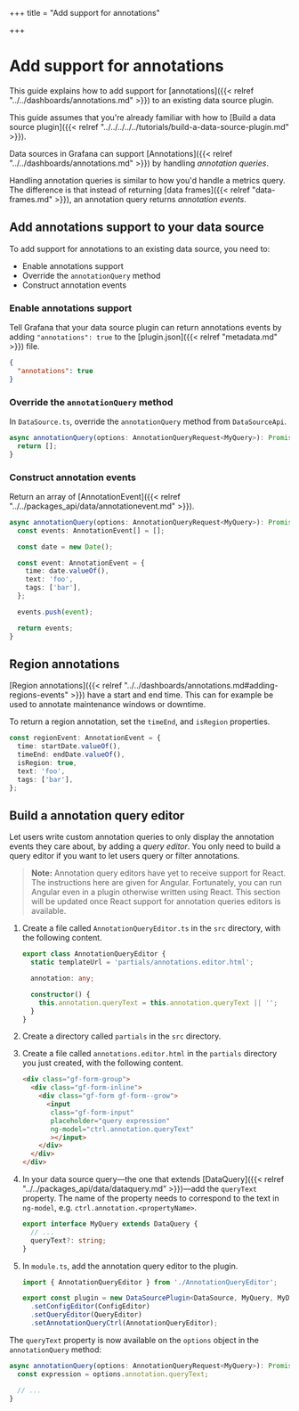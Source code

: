 +++
title = "Add support for annotations"

+++

# Add support for annotations

This guide explains how to add support for [annotations]({{< relref "../../dashboards/annotations.md" >}}) to an existing data source plugin.

This guide assumes that you're already familiar with how to [Build a data source plugin]({{< relref "../../../../../tutorials/build-a-data-source-plugin.md" >}}).

Data sources in Grafana can support [Annotations]({{< relref "../../dashboards/annotations.md" >}}) by handling _annotation queries_.

Handling annotation queries is similar to how you'd handle a metrics query. The difference is that instead of returning [data frames]({{< relref "data-frames.md" >}}), an annotation query returns _annotation events_.

## Add annotations support to your data source

To add support for annotations to an existing data source, you need to:

- Enable annotations support
- Override the `annotationQuery` method
- Construct annotation events

### Enable annotations support

Tell Grafana that your data source plugin can return annotations events by adding `"annotations": true` to the [plugin.json]({{< relref "metadata.md" >}}) file.

```json
{
  "annotations": true
}
```

### Override the `annotationQuery` method

In `DataSource.ts`, override the `annotationQuery` method from `DataSourceApi`.

```ts
async annotationQuery(options: AnnotationQueryRequest<MyQuery>): Promise<AnnotationEvent[]> {
  return [];
}
```

### Construct annotation events

Return an array of [AnnotationEvent]({{< relref "../../packages_api/data/annotationevent.md" >}}).

```ts
async annotationQuery(options: AnnotationQueryRequest<MyQuery>): Promise<AnnotationEvent[]> {
  const events: AnnotationEvent[] = [];

  const date = new Date();

  const event: AnnotationEvent = {
    time: date.valueOf(),
    text: 'foo',
    tags: ['bar'],
  };

  events.push(event);

  return events;
}
```

## Region annotations

[Region annotations]({{< relref "../../dashboards/annotations.md#adding-regions-events" >}}) have a start and end time. This can for example be used to annotate maintenance windows or downtime.

To return a region annotation, set the `timeEnd`, and `isRegion` properties.

```ts
const regionEvent: AnnotationEvent = {
  time: startDate.valueOf(),
  timeEnd: endDate.valueOf(),
  isRegion: true,
  text: 'foo',
  tags: ['bar'],
};
```

## Build a annotation query editor

Let users write custom annotation queries to only display the annotation events they care about, by adding a _query editor_. You only need to build a query editor if you want to let users query or filter annotations.

> **Note:** Annotation query editors have yet to receive support for React. The instructions here are given for Angular. Fortunately, you can run Angular even in a plugin otherwise written using React. This section will be updated once React support for annotation queries editors is available.

1. Create a file called `AnnotationQueryEditor.ts` in the `src` directory, with the following content.

   ```ts
   export class AnnotationQueryEditor {
     static templateUrl = 'partials/annotations.editor.html';

     annotation: any;

     constructor() {
       this.annotation.queryText = this.annotation.queryText || '';
     }
   }
   ```

1. Create a directory called `partials` in the `src` directory.

1. Create a file called `annotations.editor.html` in the `partials` directory you just created, with the following content.

   ```html
   <div class="gf-form-group">
     <div class="gf-form-inline">
       <div class="gf-form gf-form--grow">
         <input
          class="gf-form-input"
          placeholder="query expression"
          ng-model="ctrl.annotation.queryText"
          ></input>
       </div>
     </div>
   </div>
   ```

1. In your data source query—the one that extends [DataQuery]({{< relref "../../packages_api/data/dataquery.md" >}})—add the `queryText` property. The name of the property needs to correspond to the text in `ng-model`, e.g. `ctrl.annotation.<propertyName>`.

   ```ts
   export interface MyQuery extends DataQuery {
     // ...
     queryText?: string;
   }
   ```

1. In `module.ts`, add the annotation query editor to the plugin.

   ```ts
   import { AnnotationQueryEditor } from './AnnotationQueryEditor';

   export const plugin = new DataSourcePlugin<DataSource, MyQuery, MyDataSourceOptions>(DataSource)
     .setConfigEditor(ConfigEditor)
     .setQueryEditor(QueryEditor)
     .setAnnotationQueryCtrl(AnnotationQueryEditor);
   ```

The `queryText` property is now available on the `options` object in the `annotationQuery` method:

```ts
async annotationQuery(options: AnnotationQueryRequest<MyQuery>): Promise<AnnotationEvent[]> {
  const expression = options.annotation.queryText;

  // ...
}
```
